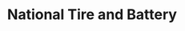 ---
title: "National Tire and Battery"
url: /new-castle/national-tire-and-battery/
shop: car repair
---